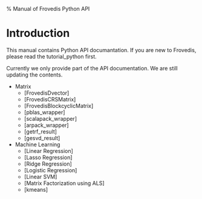 % Manual of Frovedis Python API

# Introduction

This manual contains Python API documantation.
If you are new to Frovedis, please read the tutorial_python first.

Currently we only provide part of the API documentation.
We are still updating the contents.

- Matrix
    + [FrovedisDvector] 
    + [FrovedisCRSMatrix]
    + [FrovedisBlockcyclicMatrix]
    + [pblas_wrapper]
    + [scalapack_wrapper]
	+ [arpack_wrapper]
    + [getrf_result]
    + [gesvd_result]
- Machine Learning
    + [Linear Regression]
    + [Lasso Regression]
    + [Ridge Regression]
    + [Logistic Regression]
    + [Linear SVM]
    + [Matrix Factorization using ALS]
    + [kmeans]
